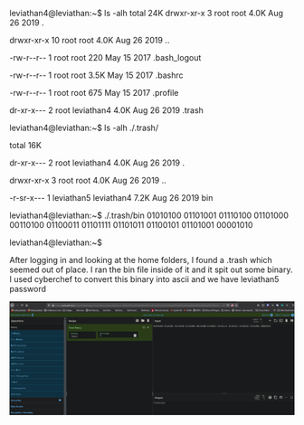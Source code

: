 leviathan4@leviathan:~$ ls -alh
total 24K
drwxr-xr-x  3 root root       4.0K Aug 26  2019 .

drwxr-xr-x 10 root root       4.0K Aug 26  2019 ..

-rw-r--r--  1 root root        220 May 15  2017 .bash_logout

-rw-r--r--  1 root root       3.5K May 15  2017 .bashrc

-rw-r--r--  1 root root        675 May 15  2017 .profile

dr-xr-x---  2 root leviathan4 4.0K Aug 26  2019 .trash

leviathan4@leviathan:~$ ls -alh ./.trash/

total 16K

dr-xr-x--- 2 root       leviathan4 4.0K Aug 26  2019 .

drwxr-xr-x 3 root       root       4.0K Aug 26  2019 ..

-r-sr-x--- 1 leviathan5 leviathan4 7.2K Aug 26  2019 bin


leviathan4@leviathan:~$ ./.trash/bin
01010100 01101001 01110100 01101000 00110100 01100011 01101111 01101011 01100101 01101001 00001010

leviathan4@leviathan:~$


After logging in and looking at the home folders, I found a .trash which seemed out of place.  I ran the bin file inside of it and it spit out some binary.  I used cyberchef to convert this binary into ascii and we have leviathan5 password

![](level5.png)

